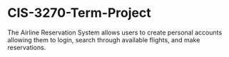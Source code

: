 # CIS-3270-Term-Project

The Airline Reservation System allows users to create personal accounts allowing them to login, search through available flights, and make reservations.

